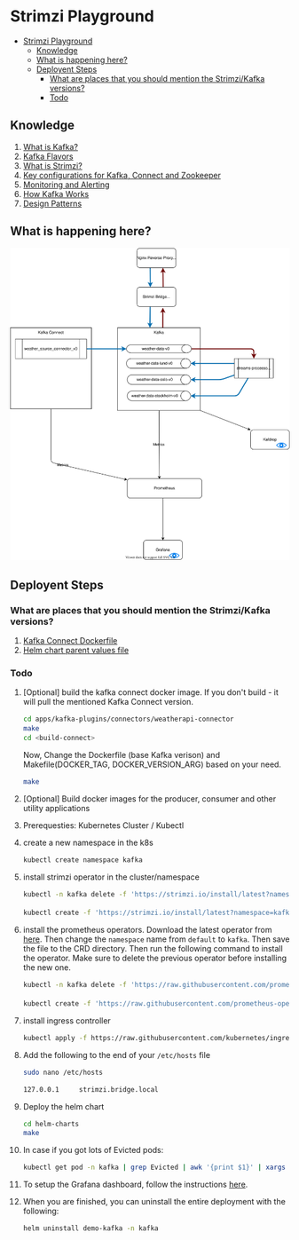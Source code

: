 # Strimzi Playground

- [Strimzi Playground](#strimzi-playground)
  - [Knowledge](#knowledge)
  - [What is happening here?](#what-is-happening-here)
  - [Deployent Steps](#deployent-steps)
    - [What are places that you should mention the Strimzi/Kafka versions?](#what-are-places-that-you-should-mention-the-strimzikafka-versions)
    - [Todo](#todo)

## Knowledge

1. [What is Kafka?](./docs/KAFKA.md)
2. [Kafka Flavors](./docs/FLAVORS.md)
3. [What is Strimzi?](https://strimzi.io/)
4. [Key configurations for Kafka, Connect and Zookeeper](./docs/KEY-CONFIGS.md)
5. [Monitoring and Alerting](./docs/MONITORING-ALERTING.md)
6. [How Kafka Works](./docs/HOW-KAFKA-WORKS.md)
7. [Design Patterns](./docs/DESIGN-PATTERNS.md)

## What is happening here?

![architecture-diagram](architecture.svg)

## Deployent Steps

### What are places that you should mention the Strimzi/Kafka versions?

1. [Kafka Connect Dockerfile](build-connect/Dockerfile)
2. [Helm chart parent values file](helm-charts/values.yaml)

### Todo

1. [Optional] build the kafka connect docker image. If you don't build - it will pull the mentioned Kafka Connect version.

   ```bash
   cd apps/kafka-plugins/connectors/weatherapi-connector
   make
   cd <build-connect>
   ```

   Now, Change the Dockerfile (base Kafka verison) and Makefile(DOCKER_TAG, DOCKER_VERSION_ARG) based on your need.

   ```bash
   make
   ```

2. [Optional] Build docker images for the producer, consumer and other utility applications
3. Prerequesties: Kubernetes Cluster / Kubectl
4. create a new namespace in the k8s

   ```bash
   kubectl create namespace kafka
   ```

5. install strimzi operator in the cluster/namespace

   ```bash
   kubectl -n kafka delete -f 'https://strimzi.io/install/latest?namespace=kafka'

   kubectl create -f 'https://strimzi.io/install/latest?namespace=kafka' -n kafka
   ```

6. install the prometheus operators. Download the latest operator from [here](https://raw.githubusercontent.com/prometheus-operator/prometheus-operator/master/bundle.yaml). Then change the `namespace` name from `default` to `kafka`. Then save the file to the CRD directory. Then run the following command to install the operator. Make sure to delete the previous operator before installing the new one.

   ```bash
   kubectl -n kafka delete -f 'https://raw.githubusercontent.com/prometheus-operator/prometheus-operator/master/bundle.yaml'

   kubectl create -f 'https://raw.githubusercontent.com/prometheus-operator/prometheus-operator/master/bundle.yaml' -n kafka

   ```

7. install ingress controller

   ```bash
   kubectl apply -f https://raw.githubusercontent.com/kubernetes/ingress-nginx/controller-v1.3.0/deploy/static/provider/cloud/deploy.yaml
   ```

8. Add the following to the end of your `/etc/hosts` file

   ```bash
   sudo nano /etc/hosts
   ```

   ```txt
   127.0.0.1     strimzi.bridge.local
   ```

9. Deploy the helm chart

    ```bash
    cd helm-charts
    make
    ```

10. In case if you got lots of Evicted pods:

    ```bash
    kubectl get pod -n kafka | grep Evicted | awk '{print $1}' | xargs kubectl delete pod -n kafka
    ```

11. To setup the Grafana dashboard, follow the instructions [here](./grafana-dashboards/README.md).
12. When you are finished, you can uninstall the entire deployment with the following:

    ```bash
    helm uninstall demo-kafka -n kafka
    ```
